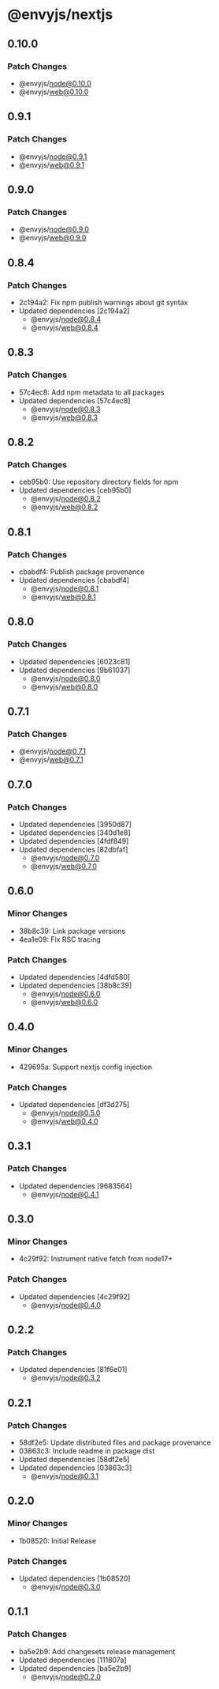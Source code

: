 # @envyjs/nextjs

## 0.10.0

### Patch Changes

- @envyjs/node@0.10.0
- @envyjs/web@0.10.0

## 0.9.1

### Patch Changes

- @envyjs/node@0.9.1
- @envyjs/web@0.9.1

## 0.9.0

### Patch Changes

- @envyjs/node@0.9.0
- @envyjs/web@0.9.0

## 0.8.4

### Patch Changes

- 2c194a2: Fix npm publish warnings about git syntax
- Updated dependencies [2c194a2]
  - @envyjs/node@0.8.4
  - @envyjs/web@0.8.4

## 0.8.3

### Patch Changes

- 57c4ec8: Add npm metadata to all packages
- Updated dependencies [57c4ec8]
  - @envyjs/node@0.8.3
  - @envyjs/web@0.8.3

## 0.8.2

### Patch Changes

- ceb95b0: Use repository directory fields for npm
- Updated dependencies [ceb95b0]
  - @envyjs/node@0.8.2
  - @envyjs/web@0.8.2

## 0.8.1

### Patch Changes

- cbabdf4: Publish package provenance
- Updated dependencies [cbabdf4]
  - @envyjs/node@0.8.1
  - @envyjs/web@0.8.1

## 0.8.0

### Patch Changes

- Updated dependencies [6023c81]
- Updated dependencies [9b61037]
  - @envyjs/node@0.8.0
  - @envyjs/web@0.8.0

## 0.7.1

### Patch Changes

- @envyjs/node@0.7.1
- @envyjs/web@0.7.1

## 0.7.0

### Patch Changes

- Updated dependencies [3950d87]
- Updated dependencies [340d1e8]
- Updated dependencies [4fdf849]
- Updated dependencies [82dbfaf]
  - @envyjs/node@0.7.0
  - @envyjs/web@0.7.0

## 0.6.0

### Minor Changes

- 38b8c39: Link package versions
- 4ea1e09: Fix RSC tracing

### Patch Changes

- Updated dependencies [4dfd580]
- Updated dependencies [38b8c39]
  - @envyjs/node@0.6.0
  - @envyjs/web@0.6.0

## 0.4.0

### Minor Changes

- 429695a: Support nextjs config injection

### Patch Changes

- Updated dependencies [df3d275]
  - @envyjs/node@0.5.0
  - @envyjs/web@0.4.0

## 0.3.1

### Patch Changes

- Updated dependencies [9683564]
  - @envyjs/node@0.4.1

## 0.3.0

### Minor Changes

- 4c29f92: Instrument native fetch from node17+

### Patch Changes

- Updated dependencies [4c29f92]
  - @envyjs/node@0.4.0

## 0.2.2

### Patch Changes

- Updated dependencies [81f6e01]
  - @envyjs/node@0.3.2

## 0.2.1

### Patch Changes

- 58df2e5: Update distributed files and package provenance
- 03863c3: Include readme in package dist
- Updated dependencies [58df2e5]
- Updated dependencies [03863c3]
  - @envyjs/node@0.3.1

## 0.2.0

### Minor Changes

- 1b08520: Initial Release

### Patch Changes

- Updated dependencies [1b08520]
  - @envyjs/node@0.3.0

## 0.1.1

### Patch Changes

- ba5e2b9: Add changesets release management
- Updated dependencies [111807a]
- Updated dependencies [ba5e2b9]
  - @envyjs/node@0.2.0
